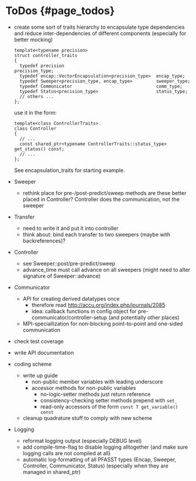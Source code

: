 # ToDos                                                                                {#page_todos}

- create some sort of traits hierarchy to encapsulate type dependencies and reduce inter-dependencies
  of different components (especially for better mocking)

      template<typename precision>
      struct controller_traits
      {
        typedef precision                                   precision_type;
        typedef encap::VectorEncapsulation<precision_type>  encap_type;
        typedef Sweeper<precision_type, encap_type>         sweeper_type;
        typedef Communicator                                comm_type;
        typedef Status<precision_type>                      status_type;
        // others ...
      };

  use it in the form:

      template<class ControllerTraits>
      class Controller
      {
        // ...
        const shared_ptr<typename ControllerTraits::status_type> get_status() const;
        // ...
      };

  See encapsulation_traits for starting example.

- Sweeper
  - rethink place for pre-/post-predict/sweep methods
    are these better placed in Controller? Controller does the communication, not the sweeper

- Transfer
  - need to write it and put it into controller
  - think about: bind each transfer to two sweepers (maybe with backreferences)?

- Controller
  - see Sweeper::post/pre-predict/sweep
  - advance_time must call advance on all sweepers
    (might need to alter signature of Sweeper::advance)

- Communicator
  - API for creating derived datatypes once
    - therefore read http://accu.org/index.php/journals/2085
    - idea: callback functions in config object for pre-communicator/controller-setup (and
      potentially other places)
  - MPI-speciallization for non-blocking point-to-point and one-sided communication

- check test coverage

- write API documentation

- coding scheme
  - write up guide
    - non-public member variables with leading underscore
    - accessor methods for non-public variables
      - no-logic-setter methods just return reference
      - consistency-checking setter methods prepend with `set_`
      - read-only accessors of the form `const T get_variable() const`
  - cleanup quadrature stuff to comply with new scheme

- Logging
  - reformat logging output (especially DEBUG level)
  - add compile-time-flag to disable logging alltogether
    (and make sure logging calls are not compiled at all)
  - automatic log-formatting of all PFASST types (Encap, Sweeper, Controller, Communicator, Status)
    (especially when they are managed in shared_ptr)

